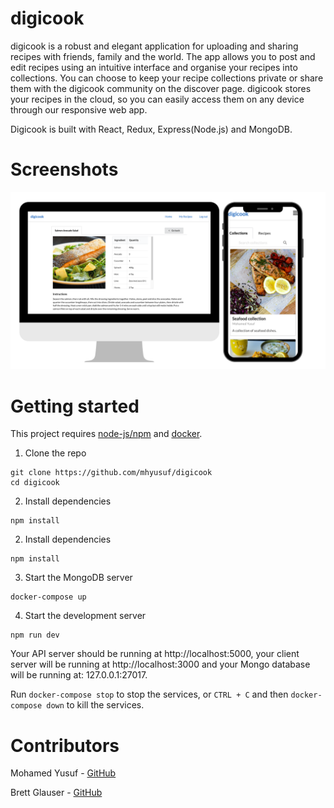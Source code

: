 # digicook
digicook is a robust and elegant application for uploading and sharing recipes with friends, family and the world. The app allows you to post and edit recipes using an intuitive interface and organise your recipes into collections. You can choose to keep your recipe collections private or share them with the digicook community on the discover page. digicook stores your recipes in the cloud, so you can easily access them on any device through our responsive web app.

Digicook is built with React, Redux, Express(Node.js) and MongoDB.

# Screenshots
![Screenshots](https://github.com/mhyusuf/digicook/raw/master/images/readme-1.png)

# Getting started
This project requires [node-js/npm](https://www.google.com) and [docker](https://www.docker.com/get-started).

1. Clone the repo
```shell
git clone https://github.com/mhyusuf/digicook
cd digicook
```

2. Install dependencies
```shell
npm install
```

2. Install dependencies
```shell
npm install
```

3. Start the MongoDB server
```shell
docker-compose up
```

4. Start the development server
```shell
npm run dev
```

Your API server should be running at http://localhost:5000, your client server will be running at http://localhost:3000 and your Mongo database will be running at: 127.0.0.1:27017.

Run `docker-compose stop` to stop the services, or `CTRL + C` and then `docker-compose down` to kill the services.

# Contributors
Mohamed Yusuf - [GitHub](https://github.com/mhyusuf)

Brett Glauser - [GitHub](https://github.com/bmcglauser)
